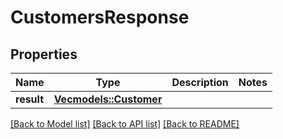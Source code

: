 # CustomersResponse

## Properties

Name | Type | Description | Notes
------------ | ------------- | ------------- | -------------
**result** | [**Vec<models::Customer>**](Customer.md) |  | 

[[Back to Model list]](../README.md#documentation-for-models) [[Back to API list]](../README.md#documentation-for-api-endpoints) [[Back to README]](../README.md)


